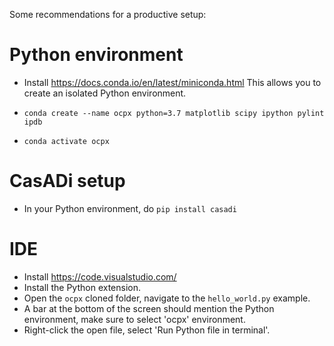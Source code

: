Some recommendations for a productive setup:

# Python environment

* Install https://docs.conda.io/en/latest/miniconda.html
  This allows you to create an isolated Python environment.

* `conda create --name ocpx python=3.7 matplotlib scipy ipython pylint ipdb`
* `conda activate ocpx`

# CasADi setup
* In your Python environment, do `pip install casadi`

# IDE

 * Install https://code.visualstudio.com/
 * Install the Python extension.
 * Open the `ocpx` cloned folder, navigate to the `hello_world.py` example.
 * A bar at the bottom of the screen should mention the Python environment,
  make sure to select 'ocpx' environment.
 * Right-click the open file, select 'Run Python file in terminal'.